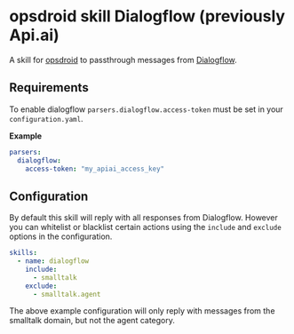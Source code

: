 # opsdroid skill Dialogflow (previously Api.ai)

A skill for [opsdroid](https://github.com/opsdroid/opsdroid) to passthrough messages from [Dialogflow](https://dialogflow.com/).

## Requirements

To enable dialogflow `parsers.dialogflow.access-token` must be set in your `configuration.yaml`.

**Example**
```yaml
parsers:
  dialogflow:
    access-token: "my_apiai_access_key"
```

## Configuration

By default this skill will reply with all responses from Dialogflow. However you can whitelist or blacklist certain actions using the `include` and `exclude` options in the configuration.

```yaml
skills:
  - name: dialogflow
    include:
      - smalltalk
    exclude:
      - smalltalk.agent
```

The above example configuration will only reply with messages from the smalltalk domain, but not the agent category.

